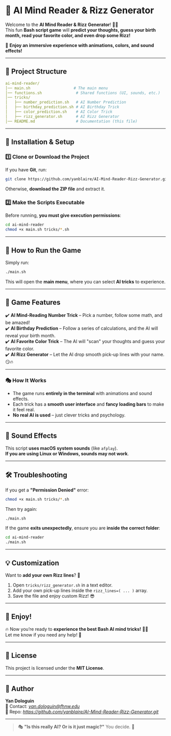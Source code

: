 # 🔮 AI Mind Reader & Rizz Generator  

Welcome to the **AI Mind Reader & Rizz Generator**! 🎩✨  
This fun **Bash script game** will **predict your thoughts, guess your birth month, read your favorite color, and even drop some Rizz!**  

🚀 **Enjoy an immersive experience with animations, colors, and sound effects!**  

---

## 📂 Project Structure  

```yaml
ai-mind-reader/
│── main.sh                   # The main menu
│── functions.sh               # Shared functions (UI, sounds, etc.)
│── tricks/
│   ├── number_prediction.sh   # AI Number Prediction
│   ├── birthday_prediction.sh # AI Birthday Trick
│   ├── color_prediction.sh    # AI Color Trick
│   ├── rizz_generator.sh      # AI Rizz Generator
│── README.md                  # Documentation (this file)
```

---

## 💾 Installation & Setup  

### 1️⃣ Clone or Download the Project  
If you have **Git**, run:  
```bash
git clone https://github.com/yanblaire/AI-Mind-Reader-Rizz-Generator.git
```
Otherwise, **download the ZIP file** and extract it.  

### 2️⃣ Make the Scripts Executable  
Before running, **you must give execution permissions**:  
```bash
cd ai-mind-reader
chmod +x main.sh tricks/*.sh
```

---

## 🚀 How to Run the Game  

Simply run:  
```bash
./main.sh
```

This will open the **main menu**, where you can select **AI tricks** to experience.  

---

## 🎩 Game Features  

✔️ **AI Mind-Reading Number Trick** – Pick a number, follow some math, and be amazed!  
✔️ **AI Birthday Prediction** – Follow a series of calculations, and the AI will reveal your birth month.  
✔️ **AI Favorite Color Trick** – The AI will "scan" your thoughts and guess your favorite color.  
✔️ **AI Rizz Generator** – Let the AI drop smooth pick-up lines with your name. 😏🔥  

---

### 🎭 How It Works  

- The game runs **entirely in the terminal** with animations and sound effects.  
- Each trick has a **smooth user interface** and **fancy loading bars** to make it feel real.  
- **No real AI is used** – just clever tricks and psychology.  

---

## 🎵 Sound Effects  

This script **uses macOS system sounds** (like `afplay`).  
**If you are using Linux or Windows, sounds may not work**.  

---

## 🛠 Troubleshooting  

If you get a **"Permission Denied"** error:  
```bash
chmod +x main.sh tricks/*.sh
```
Then try again:  
```bash
./main.sh
```

If the game **exits unexpectedly**, ensure you are **inside the correct folder**:  
```bash
cd ai-mind-reader
./main.sh
```

---

## 💡 Customization  

Want to **add your own Rizz lines**? 🤔  
1. Open `tricks/rizz_generator.sh` in a text editor.  
2. Add your own pick-up lines inside the `rizz_lines=( ... )` array.  
3. Save the file and enjoy custom Rizz! 😎  

---

## 🎉 Enjoy!  

🔥 Now you’re ready to **experience the best Bash AI mind tricks!** 🎩✨  
Let me know if you need any help! 🚀  

---

## 📝 License  

This project is licensed under the **MIT License**.  

---

## 👤 Author  

**Yan Dologuin**  
📧 Contact: *yan.dologuin@fhnw.edu*  
📁 Repo: *https://github.com/yanblaire/AI-Mind-Reader-Rizz-Generator.git*  

---

> 🎭 **"Is this really AI? Or is it just magic?"** You decide. 🤯  

